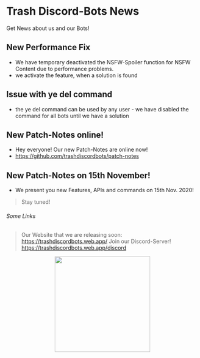 # Trash Discord-Bots News
Get News about us and our Bots!

## New Performance Fix
- We have temporary deactivated the NSFW-Spoiler function for NSFW Content due to performance problems.
- we activate the feature, when a solution is found

## Issue with ye del command
- the ye del command can be used by any user - we have disabled the command for all bots until we have a solution

## New Patch-Notes online!
- Hey everyone! Our new Patch-Notes are online now! 
- https://github.com/trashdiscordbots/patch-notes

## New Patch-Notes on 15th November!
- We present you new Features, APIs and commands on 15th Nov. 2020!
> Stay tuned!


###### Some Links
> Our Website that we are releasing soon: https://trashdiscordbots.web.app/
> Join our Discord-Server! https://trashdiscordbots.web.app/discord

<center>
<img src="https://trashdiscordbots.web.app/assets/images/github--logo.png" width="auto" height="250px">
</center>

